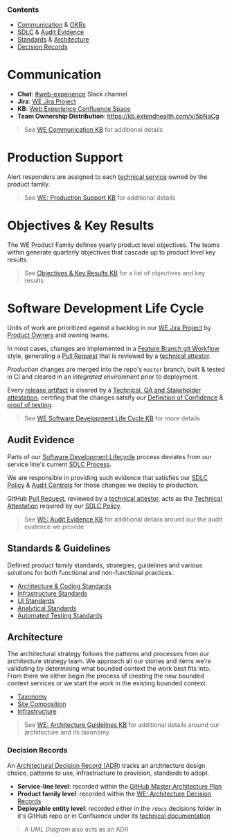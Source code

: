 ### Contents
- [Communication](#communication) & [OKRs]()
- [SDLC](#software-development-life-cycle) & [Audit Evidence](#audit-evidence)
- [Standards](#standards) & [Architecture](#architecture)
- [Decision Records](#decision-records)

# Communication
- **Chat**: [#web-experience](https://wtw-im.slack.com/messages/CAYDVP41X) Slack channel
- **Jira**: [WE Jira Project](https://kb.extendhealth.com/x/EBCGCQ)
- **KB**: [Web Experience Confluence Space](https://kb.extendhealth.com/x/TaVoCQ)
- **Team Ownership Distribution**: https://kb.extendhealth.com/x/5bNaCg

> See [WE Communication KB](https://kb.extendhealth.com/x/TBJGCg) for additional details

# Production Support
Alert responders are assigned to each [technical service](https://kb.extendhealth.com/x/5AZmEQ) owned by the product family.
> See [WE: Production Support KB](https://kb.extendhealth.com/x/iQLHCw) for additional details

# Objectives & Key Results
The WE Product Family defines yearly product level objectives.  The teams within generate quarterly objectives that cascade up to product level key results.
> See [Objectives & Key Results KB](https://kb.extendhealth.com/x/OK1oCQ) for a list of objectives and key results

# Software Development Life Cycle
Units of work are prioritized against a backlog in our [WE Jira Project](https://jira.extendhealth.com/secure/RapidBoard.jspa?rapidView=665) by [Product Owners](https://kb.extendhealth.com/x/5bNaCg) and owning teams.

In most cases, changes are implemented in a [Feature Branch git Workflow](https://kb.extendhealth.com/x/T58QEg) style, generating a [Pull Request](https://kb.extendhealth.com/x/UTWwCg) that is reviewed by a [technical attestor](https://kb.extendhealth.com/x/2gZmEQ).

_Production_ changes are merged into the repo's `master` branch, built & tested in CI and cleared in an _integrated environment_ prior to deployment. 

Every [release artifact](https://kb.extendhealth.com/x/nQepEQ) is cleared by a [Technical, QA and Stakeholder attestation](https://kb.extendhealth.com/x/2gZmEQ), certifing that the changes satsify our [Definition of Confidence](https://kb.extendhealth.com/x/jcFaCg) & [proof of testing](https://kb.extendhealth.com/x/fwcnEg).

> See [WE Software Development Life Cycle KB](https://kb.extendhealth.com/x/p4Q9D) for more details

## Audit Evidence
Parts of our [Software Development Lifecycle](https://kb.extendhealth.com/x/p4Q9D) process deviates from our service line's current [SDLC Process](https://kb.extendhealth.com/x/3oMnEQ).

We are responsible in providing such evidence that satisfies our [SDLC Policy](https://kb.extendhealth.com/x/4IMnEQ) & [Audit Controls](https://kb.extendhealth.com/x/5oMnEQ) for those changes we deploy to production.

GitHub [Pull Request](https://kb.extendhealth.com/x/UTWwCg), reviewed by a [technical attestor](https://kb.extendhealth.com/x/i4hAEQ), acts as the [Technical Attestation](https://kb.extendhealth.com/x/2gZmEQ) required by our [SDLC Policy](https://kb.extendhealth.com/x/4IMnEQ).

> See [WE: Audit Evidence KB](https://kb.extendhealth.com/x/kYGBD) for additional details around our the audit evidence we provide

## Standards & Guidelines
Defined product family standards, strategies, guidelines and various solutions for both functional and non-functional practices.

- [Architecture & Coding Standards](https://kb.extendhealth.com/x/LYUWD)
- [Infrastructure Standards](https://kb.extendhealth.com/x/IwApCw)
- [UI Standards](https://kb.extendhealth.com/x/Uo-7Cg)
- [Analytical Standards](https://kb.extendhealth.com/x/KyOwCg)
- [Automated Testing Standards](https://kb.extendhealth.com/x/5RuwCg)

## Architecture
The architectural strategy follows the patterns and processes from our architecture strategy team. We approach all our stories and items we’re validating by determining what bounded context the work best fits into. From there we either begin the process of creating the new bounded context services or we start the work in the existing bounded context.

- [Taxonomy](https://kb.extendhealth.com/x/dByUCg)
- [Site Composition](https://kb.extendhealth.com/x/DZcYCg)
- [Infrastructure](https://kb.extendhealth.com/x/NZ3XCg)

> See [WE: Architecture Guidelines KB](https://kb.extendhealth.com/x/861oCQ) for additional details around our architecture and its taxonomy

### Decision Records
An [Architectural Decision Record (ADR)](https://kb.extendhealth.com/x/Sg_GCQ) tracks an architecture design choice, patterns to use, infrastructure to provision, standards to adopt.

- **Service-line level**: recorded within the [GitHub Master Architecture Plan](http://github.extendhealth.com/extend-health/master-architecture-plan/tree/master/Implementation%20Decisions)
- **Product family level**: recorded within the [WE: Architecture Decision Records](https://kb.extendhealth.com/x/Sg_GCQ)
- **Deployable entity level**: recorded either in the `/docs` decisions folder in it's GitHub repo or in Confluence under its [technical documentation](https://kb.extendhealth.com/x/AYbyCw)

> A _UML Diagram_ also acts as an ADR
